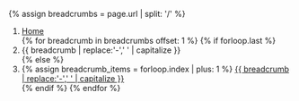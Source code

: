 {% assign breadcrumbs = page.url | split: '/' %}
<nav class="usa-breadcrumb usa-nav-container
{% if page.breadcrumbWrapping == true %} 
  usa-breadcrumb--wrap 
{% endif %}
{% if page.header %}
  blue_bg
{% endif %}
" 
aria-label="Breadcrumbs,,">
  <ol class="usa-breadcrumb__list">
    <li class="usa-breadcrumb__list-item"> 
      <a href="/" class="usa-breadcrumb__link">
        <span>Home</span>
      </a>
    </li>
    {% for breadcrumb in breadcrumbs offset: 1  %}
      {% if forloop.last %}
        <li class="usa-breadcrumb__list-item current_page" aria-current="page">
          <span>
            {{ breadcrumb | replace:'-',' ' | capitalize }}
          </span>
        </li>
      {% else %}
        <li class="usa-breadcrumb__list-item">
          {% assign breadcrumb_items = forloop.index | plus: 1 %}
          <a href="{% for breadcrumb in breadcrumbs limit: breadcrumb_items %}{{ breadcrumb | append: '/' }}{% endfor %}" 
            class="usa-breadcrumb__link">
              <span>{{ breadcrumb | replace:'-',' ' | capitalize }}</span>
          </a>
        </li>
      {% endif %}
    {% endfor %}
  </ol>
</nav>
